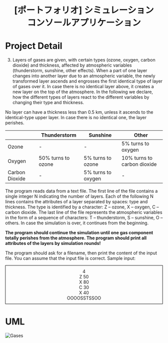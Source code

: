 <h1 align="center">[ポートフォリオ] シミュレーション<br>コンソールアプリケーション</h1>

# Project Detail

3. Layers of gases are given, with certain types (ozone, oxygen, carbon dioxide) and thickness, affected by atmospheric variables (thunderstorm, sunshine, other effects). When a part of one layer changes into another layer due to an atmospheric variable, the newly transformed layer ascends and engrosses the first identical type of layer of gases over it. In case there is no identical layer above, it creates a new layer on the top of the atmosphere. In the following we declare, how the different types of layers react to the different variables by changing their type and thickness.

No layer can have a thickness less than 0.5 km, unless it ascends to the identical-type upper layer. In case there is no identical one, the layer perishes.

|         | Thunderstorm         | Sunshine                | Other                    |
|---------|----------------------|-------------------------|--------------------------|
| Ozone   | -                    | -                       | 5% turns to oxygen       |
| Oxygen  | 50% turns to ozone   | 5% turns to ozone       | 10% turns to carbon dioxide |
| Carbon Dioxide | -             | 5% turns to oxygen      | -                        |

The program reads data from a text file. The first line of the file contains a single integer N indicating the number of layers. Each of the following N lines contains the attributes of a layer separated by spaces: type and thickness. The type is identified by a character: Z – ozone, X – oxygen, C – carbon dioxide. The last line of the file represents the atmospheric variables in the form of a sequence of characters: T – thunderstorm, S – sunshine, O – others. In case the simulation is over, it continues from the beginning.

**The program should continue the simulation until one gas component totally perishes from the atmosphere. The program should print all attributes of the layers by simulation rounds!**

The program should ask for a filename, then print the content of the input file. You can assume that the input file is correct. Sample input:

<div style="border: 1px solid #000; padding: 10px; text-align: center;">
    4<br>
    Z 50<br>
    X 80<br>
    C 30<br>
    X 40<br>
    OOOOSSTSSOO
</div>


# UML
![Gases](画像URL)
